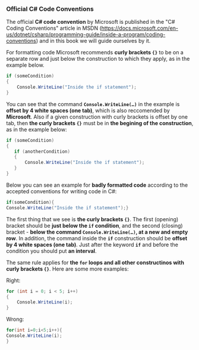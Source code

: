 ### Official C# Code Conventions

The official **C# code convention** by Microsoft is published in the "C# Coding Conventions" article in MSDN (https://docs.microsoft.com/en-us/dotnet/csharp/programming-guide/inside-a-program/coding-conventions) and in this book we will guide ourselves by it.

For formatting code Microsoft recommends **curly brackets `{}`** to be on a separate row and just below the construction to which they apply, as in the example below.

```csharp
if (someCondition)
{
    Console.WriteLine("Inside the if statement");
}
```

You can see that the command **`Console.WriteLine(…)`** in the example is **offset by 4 white spaces (one tab)**, which is also reccomended by **Microsoft**. Also if a given construction with curly brackets is offset by one tab, then **the curly brackets `{}`** must be in **the begining of the construction**, as in the example below:

```csharp
if (someCondition)
{
   if (anotherCondition)
   {
       Console.WriteLine("Inside the if statement");
   }
}
```

Below you can see an example for **badly formatted code** according to the accepted conventions for writing code in C#:
   
```csharp
if(someCondition){
Console.WriteLine("Inside the if statement");}
```

The first thing that we see is **the curly brackets `{}`**. The first (opening) bracket should be **just below the `if` condition**, and the second (closing) bracket - **below the command `Console.WriteLine(…)`, at a new and empty row**. In addition, the command inside the **`if`** construction should be **offset by 4 white spaces (one tab)**. Just after the keyword **`if`** and before the condition you should put **an interval**.

The same rule applies for **the `for` loops and all other constructinos with curly brackets `{}`**. Here are some more examples:

Right:
```csharp
for (int i = 0; i < 5; i++)
{
    Console.WriteLine(i);
}
```
Wrong:
```csharp
for(int i=0;i<5;i++){
Console.WriteLine(i);
}
```